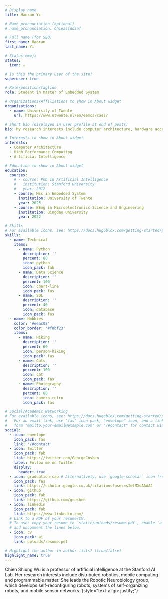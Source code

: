 ```yaml
---
# Display name
title: Haoran Yi

# Name pronunciation (optional)
# name_pronunciation: Chieasfddsaf

# Full name (for SEO)
first_name: Haoran
last_name: Yi

# Status emoji
status:
  icon: ☕️

# Is this the primary user of the site?
superuser: true

# Role/position/tagline
role: Student in Master of Embedded System

# Organizations/Affiliations to show in About widget
organizations:
  - name: University of Twente
    url: https://www.utwente.nl/en/eemcs/caes/

# Short bio (displayed in user profile at end of posts)
bio: My research interests include computer architecture, hardware accelerator for DNN.

# Interests to show in About widget
interests:
  - Computer Architecture
  - High Performance Computing
  - Artificial Intelligence

# Education to show in About widget
education:
  courses:
    # - course: PhD in Artificial Intelligence
    #   institution: Stanford University
    #   year: 2012
    - course: Msc in Embedded System
      institution: University of Twente
      year: 2025
    - course: BEng in Microelectronics Science and Engineering
      institution: Qingdao University 
      year: 2022

# Skills
# For available icons, see: https://docs.hugoblox.com/getting-started/page-builder/#icons
skills:
  - name: Technical
    items:
      - name: Python
        description: ''
        percent: 80
        icon: python
        icon_pack: fab
      - name: Data Science
        description: ''
        percent: 100
        icon: chart-line
        icon_pack: fas
      - name: SQL
        description: ''
        percent: 40
        icon: database
        icon_pack: fas
  - name: Hobbies
    color: '#eeac02'
    color_border: '#f0bf23'
    items:
      - name: Hiking
        description: ''
        percent: 60
        icon: person-hiking
        icon_pack: fas
      - name: Cats
        description: ''
        percent: 100
        icon: cat
        icon_pack: fas
      - name: Photography
        description: ''
        percent: 80
        icon: camera-retro
        icon_pack: fas

# Social/Academic Networking
# For available icons, see: https://docs.hugoblox.com/getting-started/page-builder/#icons
#   For an email link, use "fas" icon pack, "envelope" icon, and a link in the
#   form "mailto:your-email@example.com" or "/#contact" for contact widget.
social:
  - icon: envelope
    icon_pack: fas
    link: '/#contact'
  - icon: twitter
    icon_pack: fab
    link: https://twitter.com/GeorgeCushen
    label: Follow me on Twitter
    display:
      header: true
  - icon: graduation-cap # Alternatively, use `google-scholar` icon from `ai` icon pack
    icon_pack: fas
    link: https://scholar.google.co.uk/citations?user=sIwtMXoAAAAJ
  - icon: github
    icon_pack: fab
    link: https://github.com/gcushen
  - icon: linkedin
    icon_pack: fab
    link: https://www.linkedin.com/
  # Link to a PDF of your resume/CV.
  # To use: copy your resume to `static/uploads/resume.pdf`, enable `ai` icons in `params.yaml`,
  # and uncomment the lines below.
  - icon: cv
    icon_pack: ai
    link: uploads/resume.pdf

# Highlight the author in author lists? (true/false)
highlight_name: true
---
```


Chien Shiung Wu is a professor of artificial intelligence at the Stanford AI Lab. Her research interests include distributed robotics, mobile computing and programmable matter. She leads the Robotic Neurobiology group, which develops self-reconfiguring robots, systems of self-organizing robots, and mobile sensor networks.
{style="text-align: justify;"}
